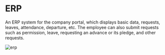 # ERP
An ERP system for the company portal, which displays basic data, requests, leaves, attendance, departure, etc. The employee can also submit requests such as permission, leave, requesting an advance or its pledge, and other requests.

![erp](https://github.com/AhmedRezk1997/ERP/assets/106794778/5d7163d4-2693-4bd9-8188-43b2f429f76f)
